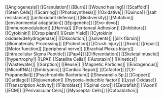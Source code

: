 [[Angiogenesis]]
[[Granulation]]
[[Burn]]
[[Wound healing]]
[[Scaffold]]
[[Stem Cells]]
[[Scarring]]
[[Photosynthesis]]
[[Oxidative]]
[[Quinoa]]
[[salt resistance]]
[[antioxidant defense]]
[[Biodiversity]]
[[Mutation]]
[[environmental adaptation]]
[[Epigenetic]]
[[Evo-devo]]
[[Immunomodulation]]
[[Hernia]]
[[Peritoneal Adhesion]]
[[Inhibitors]]
[[Cytokinin]]
[[Crop plant]]
[[Grain Yield]]
[[Cytokinin oxidase/dehydrogenase]]
[[Dissolution]]
[[solvents]]
[[silk fibroin]]
[[Biomaterials; Processing]]
[[Protection]]
[[Crush injury]]
[[Axon]]
[[repair]]
[[Motor function]]
[[peripheral nerve]]
[[Brachial Plexus Injury]]
[[Intracellular Sigma Peptide]]
[[Pap4]]
[[Differentiation]]
[[Skeletal muscle]]
[[hypertrophy]]
[[LPA]]
[[Satellite Cells]]
[[Autotaxin]]
[[Kinetics]]
[[Wastewater]]
[[Sorption]]
[[Reuse]]
[[Magnetic Particles]]
[[Endogenous]]
[[MicroRNA]]
[[Embryonic]]
[[Cardiac Repair]]
[[Cofactor]]
[[1,3-Propanediol]]
[[Psychrophilic Bacterium]]
[[Shewanella Sp.]]
[[Copper]]
[[Cartilage]]
[[Rejuvenation]]
[[hypoxia-inducible factor]]
[[Lysyl Oxidase]]
[[Transcription Activity]]
[[Fibroblast]]
[[Spinal cord]]
[[Zebrafish]]
[[Axon]]
[[ECM]]
[[Perivascular Cells]]
[[Myoseptal Cells]]
[[Optoablation]]
